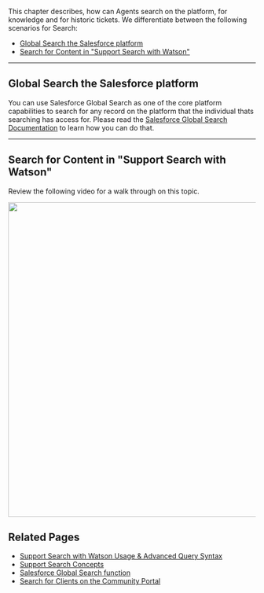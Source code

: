 
This chapter describes, how can Agents search on the platform, for knowledge and for historic tickets. We differentiate between the following scenarios for Search:
 * [Global Search the Salesforce platform](/dba-support/DBA-Education/#/DBA-Education/process/agents/case/search#globalsearch)
 * [Search for Content in "Support Search with Watson"](/dba-support/DBA-Education/#/DBA-Education/process/agents/case/search#wss)

---

## <a id="globalsearch" name="globalsearch"></a>Global Search the Salesforce platform

You can use Salesforce Global Search as one of the core platform capabilities to search for any record on the platform that the individual thats searching has access for. Please read the <a href="/dba-support/DBA-Education/#/DBA-Education/uis/workbench/globalSearch">Salesforce Global Search Documentation</a> to learn how you can do that.

---

## <a id="wss" name="wss"></a>Search for Content in "Support Search with Watson"

Review the following video for a walk through on this topic.

<a href="https://ibm.ent.box.com/embed/s/5cgpc0bhinbwlvv6lrg4emghqxjfaggo" target="_blank">
<img src="https://media.github.ibm.com/user/19331/files/43a07994-ac4f-11e8-82e9-bb628e20a538" width="640"/>
</a>

## Related Pages
* <a href="/dba-support/DBA-Education/#/DBA-Education/wis/search">Support Search with Watson Usage & Advanced Query Syntax</a>
* <a href="/dba-support/DBA-Education/#/DBA-Education/knowledge/services/search">Support Search Concepts</a>
* <a href="/dba-support/DBA-Education/#/DBA-Education/uis/workbench/globalSearch">Salesforce Global Search function</a>
* <a href="/dba-support/DBA-Education/#/DBA-Education/uis/portal/search">Search for Clients on the Community Portal</a>

